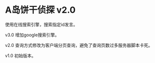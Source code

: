 # A岛饼干侦探 v2.0
使用在线搜索引擎，搜索指定id发言。

v3.0
增加google搜索引擎。

v2.0
查询方式修改为客户端分页查询，避免了查询页数过多服务器脚本卡死。

v1.0
初始版本。